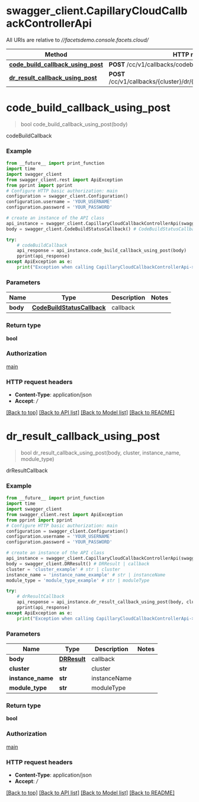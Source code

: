 # swagger_client.CapillaryCloudCallbackControllerApi

All URIs are relative to *//facetsdemo.console.facets.cloud/*

Method | HTTP request | Description
------------- | ------------- | -------------
[**code_build_callback_using_post**](CapillaryCloudCallbackControllerApi.md#code_build_callback_using_post) | **POST** /cc/v1/callbacks/codebuild | codeBuildCallback
[**dr_result_callback_using_post**](CapillaryCloudCallbackControllerApi.md#dr_result_callback_using_post) | **POST** /cc/v1/callbacks/{cluster}/dr/{moduleType}/{instanceName} | drResultCallback

# **code_build_callback_using_post**
> bool code_build_callback_using_post(body)

codeBuildCallback

### Example
```python
from __future__ import print_function
import time
import swagger_client
from swagger_client.rest import ApiException
from pprint import pprint
# Configure HTTP basic authorization: main
configuration = swagger_client.Configuration()
configuration.username = 'YOUR_USERNAME'
configuration.password = 'YOUR_PASSWORD'

# create an instance of the API class
api_instance = swagger_client.CapillaryCloudCallbackControllerApi(swagger_client.ApiClient(configuration))
body = swagger_client.CodeBuildStatusCallback() # CodeBuildStatusCallback | callback

try:
    # codeBuildCallback
    api_response = api_instance.code_build_callback_using_post(body)
    pprint(api_response)
except ApiException as e:
    print("Exception when calling CapillaryCloudCallbackControllerApi->code_build_callback_using_post: %s\n" % e)
```

### Parameters

Name | Type | Description  | Notes
------------- | ------------- | ------------- | -------------
 **body** | [**CodeBuildStatusCallback**](CodeBuildStatusCallback.md)| callback | 

### Return type

**bool**

### Authorization

[main](../README.md#main)

### HTTP request headers

 - **Content-Type**: application/json
 - **Accept**: */*

[[Back to top]](#) [[Back to API list]](../README.md#documentation-for-api-endpoints) [[Back to Model list]](../README.md#documentation-for-models) [[Back to README]](../README.md)

# **dr_result_callback_using_post**
> bool dr_result_callback_using_post(body, cluster, instance_name, module_type)

drResultCallback

### Example
```python
from __future__ import print_function
import time
import swagger_client
from swagger_client.rest import ApiException
from pprint import pprint
# Configure HTTP basic authorization: main
configuration = swagger_client.Configuration()
configuration.username = 'YOUR_USERNAME'
configuration.password = 'YOUR_PASSWORD'

# create an instance of the API class
api_instance = swagger_client.CapillaryCloudCallbackControllerApi(swagger_client.ApiClient(configuration))
body = swagger_client.DRResult() # DRResult | callback
cluster = 'cluster_example' # str | cluster
instance_name = 'instance_name_example' # str | instanceName
module_type = 'module_type_example' # str | moduleType

try:
    # drResultCallback
    api_response = api_instance.dr_result_callback_using_post(body, cluster, instance_name, module_type)
    pprint(api_response)
except ApiException as e:
    print("Exception when calling CapillaryCloudCallbackControllerApi->dr_result_callback_using_post: %s\n" % e)
```

### Parameters

Name | Type | Description  | Notes
------------- | ------------- | ------------- | -------------
 **body** | [**DRResult**](DRResult.md)| callback | 
 **cluster** | **str**| cluster | 
 **instance_name** | **str**| instanceName | 
 **module_type** | **str**| moduleType | 

### Return type

**bool**

### Authorization

[main](../README.md#main)

### HTTP request headers

 - **Content-Type**: application/json
 - **Accept**: */*

[[Back to top]](#) [[Back to API list]](../README.md#documentation-for-api-endpoints) [[Back to Model list]](../README.md#documentation-for-models) [[Back to README]](../README.md)

